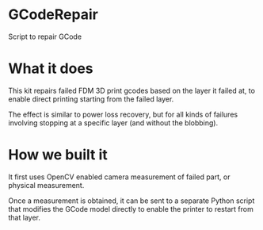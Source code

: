 # GCodeRepair
Script to repair GCode

# What it does
This kit repairs failed FDM 3D print gcodes based on the layer it failed at, to enable direct printing starting from the failed layer.

The effect is similar to power loss recovery, but for all kinds of failures involving stopping at a specific layer (and without the blobbing).

# How we built it
It first uses OpenCV enabled camera measurement of failed part, or physical measurement.

Once a measurement is obtained, it can be sent to a separate Python script that modifies the GCode model directly to enable the printer to restart from that layer.
